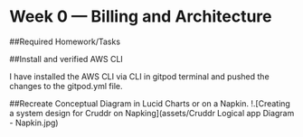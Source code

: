 # Week 0 — Billing and Architecture

##Required Homework/Tasks

##Install and verified AWS CLI 

I have installed the AWS CLI via CLI in gitpod terminal and pushed the changes to the gitpod.yml file. 

##Recreate Conceptual Diagram in Lucid Charts or on a Napkin. 
!.[Creating a system design for Cruddr on Napking](assets/Cruddr Logical app Diagram - Napkin.jpg)





